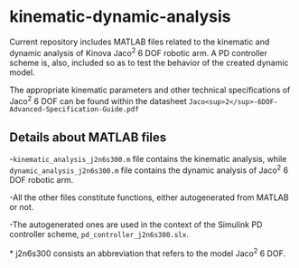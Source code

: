 # kinematic-dynamic-analysis
Current repository includes MATLAB files related to the kinematic and dynamic analysis of Kinova Jaco<sup>2</sup> 6 DOF robotic arm. Α PD controller scheme is, also, included so as to test the behavior of the created dynamic model.

The appropriate kinematic parameters and other technical specifications of Jaco<sup>2</sup> 6 DOF can be found within the datasheet `Jaco<sup>2</sup>-6DOF-Advanced-Specification-Guide.pdf`

## Details about MATLAB files
-`kinematic_analysis_j2n6s300.m` file contains the kinematic analysis, while `dynamic_analysis_j2n6s300.m` file contains the dynamic analysis of Jaco<sup>2</sup> 6 DOF robotic arm. 

-All the other files constitute functions, either autogenerated from MATLAB or not. 

-The autogenerated ones are used in the context of the Simulink PD controller scheme, `pd_controller_j2n6s300.slx`. 





\* j2n6s300 consists an abbreviation that refers to the model Jaco<sup>2</sup> 6 DOF.
